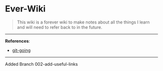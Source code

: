 # Ever-Wiki

> This wiki is a forever wiki to make notes about all the things I learn and will need to refer back to in the future.

---
**References**:

* [git-going](https://github.com/cyber-mint/git-going)

--- 
Added Branch 002-add-useful-links
